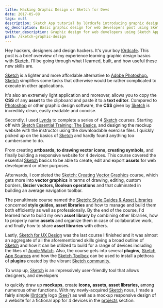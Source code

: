 ```yaml
---
title: Hacking Graphic Design or Sketch for Devs
date: 2017-05-08
tags: null
description: Sketch App tutorial by l0rdcafe introducing graphic design basics for web devs outlining benefits for developers in using Sketch including easily exportable CSS as well as referencing a couple of Lynda courses teaching Sketch App basics, drawing Vector Graphics with bezier curves, creating styles guides and asset libraries and designing proper user experience.
og_description: Basic graphic design for web developers post using Sketch App, outlining its benefits and going through my experience of learning Sketch through Lynda courses concerning topics such as bezier curves, vector graphics, style guides and UX.
twitter_description: Graphic design for web developers using Sketch App, going through my personal experience of learning Sketch concerning topics such as bezier curves, vector graphics and style guides.
path: /sketch-graphic-design
---
```


Hey <span class="main__body__content__span">hackers</span>, <span class="main__body__content__span">designers</span> and <span class="main__body__content__span">design hackers.</span> It's your boy [l0rdcafe](mailto:me@l0rdcafe.com). This post is a brief overview of my experience learning graphic design basics with [Sketch.](https://www.sketchapp.com/) I'll be going through what I learned, built, and how useful these new skills are.

[Sketch](https://www.sketchapp.com/) is a lighter and more affordable alternative to [Adobe Photoshop.](http://www.adobe.com/ca/products/photoshop.html) [Sketch](https://www,sketchapp.com) simplifies some tasks that otherwise would be rather complicated to execute in other applications.

It's also an extremely light application and moreover, allows you to copy the **CSS** of any **asset** to the clipboard and paste it to a **text editor**. Compared to [Photoshop](http://www.adobe.com/ca/products/photoshop.html) or other graphic design software, the **CSS** given by [Sketch](https://www.sketchapp.com) is incredibly clean, easily readable and concise.

Secondly, I used [Lynda](https://www.lynda.com/) to complete a series of 4 [Sketch](https://www.sketchapp.com) courses. Starting off with [Sketch Essential Training: The Basics,](https://www.lynda.com/Sketch-tutorials/Learn-Sketch-Basics/450912-2.html) and designing the mockup website with the instructor using the downloadable exercise files. I quickly picked up on the basics of [Sketch](https://www.sketchapp.com) and hardly found anything too cumbersome to do.

From creating **artboards, to drawing vector icons, creating symbols,** and finally building a responsive website for 4 devices. This course covered the essential [Sketch](https://www.sketchapp.com) basics to be able to create, edit and export **assets** for web development or other purposes.

Afterwards, I completed the [Sketch: Creating Vector Graphics](https://www.lynda.com/Sketch-tutorials/Learn-Sketch-Creating-Vector-Graphics/496907-2.html?srchtrk=index%3a11%0alinktypeid%3a2%0aq%3asketch%0apage%3a1%0as%3arelevance%0asa%3atrue%0aproducttypeid%3a2) course, which gets more into **vector graphics** in terms of drawing, editing, custom borders, **Bezier vectors, Boolean operations** and that culminated in building an average navigation toolbar.

The penultimate course named the [Sketch: Style Guides & Asset Libraries](https://www.lynda.com/Sketch-tutorials/Learn-Sketch-Style-Guides-Pattern-Libraries/496908-2.html) concerned **style guides, asset libraries** and how to manage and build them both efficiently as well as professionally. By the end of the course, I'd learned how to build my own **asset library** by combining other libraries, how to properly name **assets** and organize them in case of collaborative work, and finally how to share **asset libraries** with others.

Lastly, [Sketch for UX Design](https://www.lynda.com/Sketch-tutorials/UX-Design-Tools-Sketch/505807-2.html?srchtrk=index%3a1%0alinktypeid%3a2%0aq%3asketch+ux+design%0apage%3a1%0as%3arelevance%0asa%3atrue%0aproducttypeid%3a2) was the last course I finished and it was almost an aggregate of all the aforementioned skills giving a broad outline of [Sketch](https://www.sketchapp.com) and how it can be utilized to build for a range of devices including the likes of [Apple Watch](https://www.apple.com/ca/watch/?afid=p238%7CsiRW00CTe-dc_mtid_2092506t42625_pcrid_187244146446_&cid=wwa-ca-kwgo-watch-slid-). Also, the course gets into several **plugins,** [Sketch App Sources](https://www.sketchappsources.com/) and how the [Sketch Toolbox](http://sketchtoolbox.com/) can be used to install a plethora of **plugins** created by the vibrant [Sketch community.](https://www.sketchapp.com/community/)

To wrap up, [Sketch](https://www.sketchapp.com) is an impressively user-friendly tool that allows <span class="main__body__content__span">designers,</span> and <span class="main__body__content__span">developers</span>

 to quickly draw up **mockups**, create **icons,** **assets, asset libraries,** among numerous other functions. With my newly-acquired [Sketch](https://www.sketchapp.com) nous, I made a fairly simple [l0rdcafe](mailto:me@l0rdcafe.com) logo [(See?)](#nav) as well as a mockup responsive design of a website for a fictional app for 4 devices in the [projects](#uber) section.
